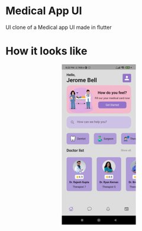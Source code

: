# Medical App UI
UI clone of a Medical app UI made in flutter
# How it looks like
<p align = "center">
<img src = "./design/screen.gif" width = 200>